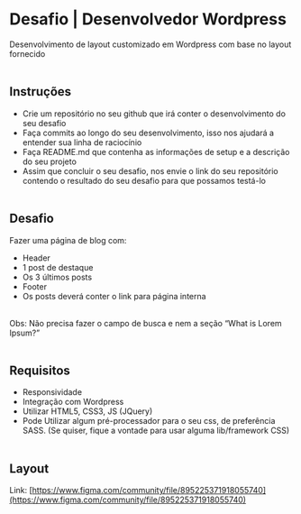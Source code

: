 # Desafio | Desenvolvedor Wordpress

Desenvolvimento de layout customizado em Wordpress com base no layout fornecido
<br /><br />

## Instruções

- Crie um repositório no seu github que irá conter o desenvolvimento do seu desafio
- Faça commits ao longo do seu desenvolvimento, isso nos ajudará a entender sua linha de raciocínio
- Faça README.md que contenha as informações de setup e a descrição do seu projeto
- Assim que concluir o seu desafio, nos envie o link do seu repositório contendo o resultado do seu desafio para que possamos testá-lo
  <br /><br />

## Desafio

Fazer uma página de blog com:

- Header
- 1 post de destaque
- Os 3 últimos posts
- Footer
- Os posts deverá conter o link para página interna
<br />
  Obs: Não precisa fazer o campo de busca e nem a seção “What is Lorem Ipsum?”
  <br /><br />

## Requisitos

- Responsividade
- Integração com Wordpress
- Utilizar HTML5, CSS3, JS (JQuery)
- Pode Utilizar algum pré-processador para o seu css, de preferência SASS. (Se quiser, fique a vontade para usar alguma lib/framework CSS)
  <br /><br />

## Layout

Link: [https://www.figma.com/community/file/895225371918055740](https://www.figma.com/community/file/895225371918055740)
